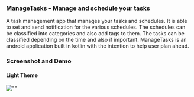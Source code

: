 ### ManageTasks - Manage and schedule your tasks
A task management app that manages your tasks and schedules. It is able to set and send notification for the various schedules. The schedules can be classified into categories and also add tags to them. The tasks can be classified depending on the time and also if important.
ManageTasks is an android application built in kotlin with the intention to help user plan ahead.

### Screenshot and Demo

#### Light Theme
![""](manageTasks/images/1-lightTheme.png)
